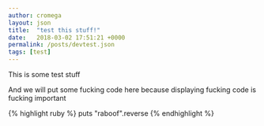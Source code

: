 ```yaml
---
author: cromega
layout: json
title:  "test this stuff!"
date:   2018-03-02 17:51:21 +0000
permalink: /posts/devtest.json
tags: [test]
---
```


This is some test stuff

And we will put some fucking code here because displaying fucking code is fucking important

{% highlight ruby %}
puts "raboof".reverse
{% endhighlight %}
